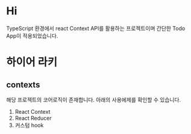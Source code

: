 # Hi

TypeScript 환경에서 react Context API를 활용하는 프로젝트이며 간단한 Todo App이 적용되었습니다.

# 하이어 라키

## contexts

해당 프로젝트의 코어로직이 존재합니다. 아래의 사용에제를 확인할 수 있습니다.

1. React Context
1. React Reducer
1. 커스텀 hook
